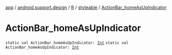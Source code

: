 [app](../../../index.md) / [android.support.design](../../index.md) / [R](../index.md) / [styleable](index.md) / [ActionBar_homeAsUpIndicator](.)

# ActionBar_homeAsUpIndicator

`static val ActionBar_homeAsUpIndicator: `[`Int`](https://kotlinlang.org/api/latest/jvm/stdlib/kotlin/-int/index.html)
`static val ActionBar_homeAsUpIndicator: `[`Int`](https://kotlinlang.org/api/latest/jvm/stdlib/kotlin/-int/index.html)